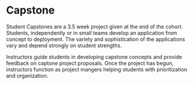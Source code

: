 # Capstone

Student Capstones are a 3.5 week project given at the end of the cohort.  Students, independently or in small teams develop an application from concept to deployment.  The variety and sophistication of the applications vary and depend strongly on student strengths.

Instructors guide students in developing capstone concepts and provide feedback on captone project proposals.  Once the project has begun, instructors function as project mangers helping students with prioritization and organization.
